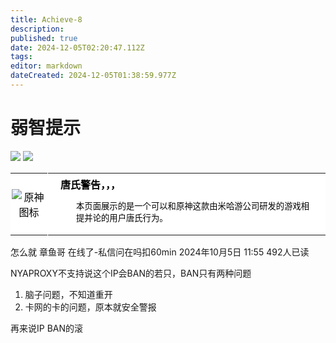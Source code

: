 ```yaml
---
title: Achieve-8
description: 
published: true
date: 2024-12-05T02:20:47.112Z
tags: 
editor: markdown
dateCreated: 2024-12-05T01:38:59.977Z
---
```


# 弱智提示
![](https://img.shields.io/badge/andy-white?style=for-the-badge&label=Editor) ![](https://img.shields.io/badge/Fisunia_Faint-pink?style=for-the-badge&label=Achieved-BY)

<table class="custom-table" style="background-color: #FFFFFF; color: black;">
  <tr>
    <td style="width: 55px; padding: 2px; text-align: center; border-right:1px solid #FFFFFF;">
      <img src="https://photo.vteamer.cc/i/2024/11/18/ia544o.png" alt="原神图标" />
    </td>
    <td style="padding: 5px 20px;">
      <b>唐氏警告，，，</b>
    <div style="font-size: smaller; margin: 2px 0px 2px 25px;">
        <p>本页面展示的是一个可以和原神这款由米哈游公司研发的游戏相提并论的用户唐氏行为。</p>
     </div>
    </td>
  </tr>
</table>

怎么就 章鱼哥 在线了-私信问在吗扣60min
2024年10月5日 11:55
492人已读

NYAPROXY不支持说这个IP会BAN的若只，BAN只有两种问题

1. 脑子问题，不知道重开
2. 卡网的卡的问题，原本就安全警报

再来说IP BAN的滚